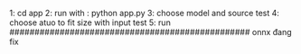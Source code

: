 1: cd app
2: run with : python app.py
3: choose model and source test
4: choose atuo to fit size with input test
5: run
################################################
onnx đang fix
